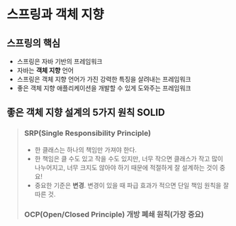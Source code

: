 # 스프링과 객체 지향

## 스프링의 핵심
- 스프링은 자바 기반의 프레임워크
- 자바는 **객체 지향** 언어
- 스프링은 객체 지향 언어가 가진 강력한 특징을 살려내는 프레임워크
- 좋은 객체 지향 애플리케이션을 개발할 수 있게 도와주는 프레임워크 

## 좋은 객체 지향 설계의 5가지 원칙 SOLID
> ### SRP(Single Responsibility Principle)
> - 한 클래스는 하나의 책임만 가져야 한다.
> - 한 책임은 클 수도 있고 작을 수도 있지만, 너무 작으면 클래스가 작고 많이 나누어지고, 너무 크지도 않아야 하기 때문에 적절하게 잘 설계하는 것이 중요!
> - 중요한 기준은 **변경**. 변경이 있을 때 파급 효과가 적으면 단일 책임 원칙을 잘 따른 것.
> ### OCP(Open/Closed Principle) 개방 폐쇄 원칙(가장 중요)
